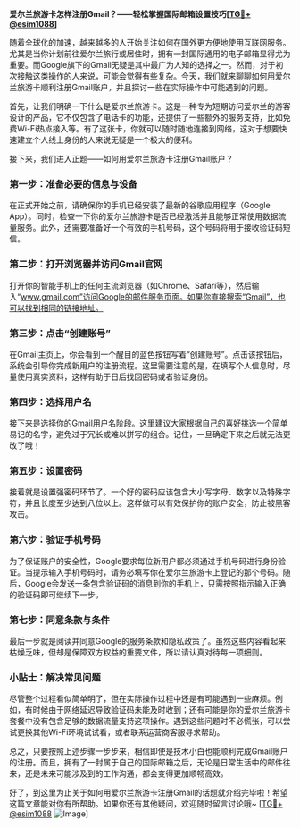 **爱尔兰旅游卡怎样注册Gmail？——轻松掌握国际邮箱设置技巧[[TG💪+ @esim1088](https://t.me/s/esim1088)]**

随着全球化的加速，越来越多的人开始关注如何在国外更方便地使用互联网服务。尤其是当你计划前往爱尔兰旅行或居住时，拥有一封国际通用的电子邮箱显得尤为重要。而Google旗下的Gmail无疑是其中最广为人知的选择之一。然而，对于初次接触这类操作的人来说，可能会觉得有些复杂。今天，我们就来聊聊如何用爱尔兰旅游卡顺利注册Gmail账户，并且探讨一些在实际操作中可能遇到的问题。

首先，让我们明确一下什么是爱尔兰旅游卡。这是一种专为短期访问爱尔兰的游客设计的产品，它不仅包含了电话卡的功能，还提供了一些额外的服务支持，比如免费Wi-Fi热点接入等。有了这张卡，你就可以随时随地连接到网络，这对于想要快速建立个人线上身份的人来说无疑是一个极大的便利。

接下来，我们进入正题——如何用爱尔兰旅游卡注册Gmail账户？

### 第一步：准备必要的信息与设备

在正式开始之前，请确保你的手机已经安装了最新的谷歌应用程序（Google App）。同时，检查一下你的爱尔兰旅游卡是否已经激活并且能够正常使用数据流量服务。此外，还需要准备好一个有效的手机号码，这个号码将用于接收验证码短信。

### 第二步：打开浏览器并访问Gmail官网

打开你的智能手机上的任何主流浏览器（如Chrome、Safari等），然后输入“www.gmail.com”访问Google的邮件服务页面。如果你直接搜索“Gmail”，也可以找到相同的链接地址。

### 第三步：点击“创建账号”

在Gmail主页上，你会看到一个醒目的蓝色按钮写着“创建账号”。点击该按钮后，系统会引导你完成新用户的注册流程。这里需要注意的是，在填写个人信息时，尽量使用真实资料，这样有助于日后找回密码或者验证身份。

### 第四步：选择用户名

接下来是选择你的Gmail用户名阶段。这里建议大家根据自己的喜好挑选一个简单易记的名字，避免过于冗长或难以拼写的组合。记住，一旦确定下来之后就无法更改了哦！

### 第五步：设置密码

接着就是设置强密码环节了。一个好的密码应该包含大小写字母、数字以及特殊字符，并且长度至少达到八位以上。这样做可以有效保护你的账户安全，防止被黑客攻击。

### 第六步：验证手机号码

为了保证账户的安全性，Google要求每位新用户都必须通过手机号码进行身份验证。当提示输入手机号码时，请务必填写你在爱尔兰旅游卡上登记的那个号码。随后，Google会发送一条包含验证码的消息到你的手机上，只需按照指示输入正确的验证码即可继续下一步。

### 第七步：同意条款与条件

最后一步就是阅读并同意Google的服务条款和隐私政策了。虽然这些内容看起来枯燥乏味，但却是保障双方权益的重要文件，所以请认真对待每一项细则。

### 小贴士：解决常见问题

尽管整个过程看似简单明了，但在实际操作过程中还是有可能遇到一些麻烦。例如，有时候由于网络延迟导致验证码未能及时收到；还有可能是你的爱尔兰旅游卡套餐中没有包含足够的数据流量支持这项操作。遇到这些问题时不必慌张，可以尝试更换其他Wi-Fi环境试试看，或者联系运营商客服寻求帮助。

总之，只要按照上述步骤一步步来，相信即使是技术小白也能顺利完成Gmail账户的注册。而且，拥有了一封属于自己的国际邮箱之后，无论是日常生活中的邮件往来，还是未来可能涉及到的工作沟通，都会变得更加顺畅高效。

好了，到这里为止关于如何用爱尔兰旅游卡注册Gmail的话题就介绍完毕啦！希望这篇文章能对你有所帮助。如果你还有其他疑问，欢迎随时留言讨论哦~ [[TG💪+ @esim1088](https://t.me/s/esim1088) ![Image](https://i.postimg.cc/4NQfJmqS/Snipaste-2025-05-13-00-14-12.png)]
